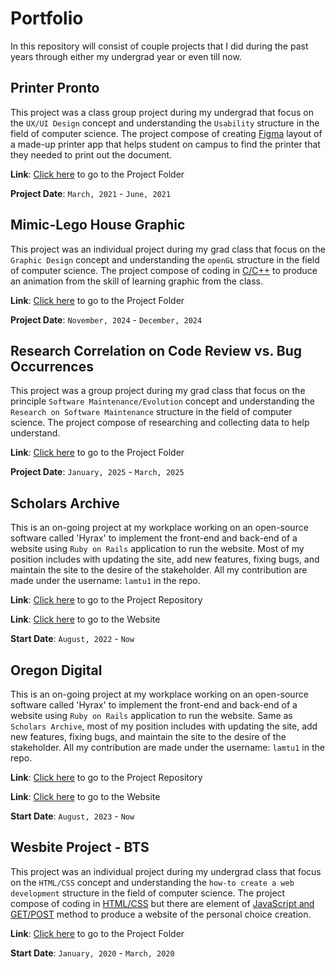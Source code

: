 # Portfolio
In this repository will consist of couple projects that I did during the past years through either my undergrad year or even till now.

## Printer Pronto
This project was a class group project during my undergrad that focus on the `UX/UI Design` concept and understanding the `Usability` structure in the field of computer science. The project compose of creating <ins>Figma</ins> layout of a made-up printer app that helps student on campus to find the printer that they needed to print out the document.

**Link**: [Click here](https://github.com/tulam45/Portfolio/tree/main/Printer%20Pronto) to go to the Project Folder

**Project Date**: `March, 2021` - `June, 2021`


## Mimic-Lego House Graphic
This project was an individual project during my grad class that focus on the `Graphic Design` concept and understanding the `openGL` structure in the field of computer science. The project compose of coding in <ins>C/C++</ins> to produce an animation from the skill of learning graphic from the class.

**Link**: [Click here](https://github.com/tulam45/Portfolio/tree/main/Mimic-Lego%20House%20Graphic) to go to the Project Folder

**Project Date**: `November, 2024` - `December, 2024`


## Research Correlation on Code Review vs. Bug Occurrences
This project was a group project during my grad class that focus on the  principle `Software Maintenance/Evolution` concept and understanding the `Research on Software Maintenance` structure in the field of computer science. The project compose of researching and collecting data to help understand.

**Link**: [Click here](https://github.com/tulam45/Portfolio/tree/main/Code%20Review%20vs.%20Bug%20Occurrences) to go to the Project Folder

**Project Date**: `January, 2025` - `March, 2025`


## Scholars Archive
This is an on-going project at my workplace working on an open-source software called 'Hyrax' to implement the front-end and back-end of a website using `Ruby on Rails` application to run the website. Most of my position includes with updating the site, add new features, fixing bugs, and maintain the site to the desire of the stakeholder. All my contribution are made under the username: `lamtu1` in the repo.

**Link**: [Click here](https://github.com/osulp/Scholars-Archive) to go to the Project Repository

**Link**: [Click here](https://ir.library.oregonstate.edu/) to go to the Website

**Start Date**: `August, 2022` - `Now`


## Oregon Digital
This is an on-going project at my workplace working on an open-source software called 'Hyrax' to implement the front-end and back-end of a website using `Ruby on Rails` application to run the website. Same as `Scholars Archive`, most of my position includes with updating the site, add new features, fixing bugs, and maintain the site to the desire of the stakeholder. All my contribution are made under the username: `lamtu1` in the repo.

**Link**: [Click here](https://github.com/OregonDigital/OD2) to go to the Project Repository

**Link**: [Click here](https://oregondigital.org/) to go to the Website

**Start Date**: `August, 2023` - `Now`


## Wesbite Project - BTS
This project was an individual project during my undergrad class that focus on the `HTML/CSS` concept and understanding the `how-to create a web development` structure in the field of computer science. The project compose of coding in <ins>HTML/CSS</ins> but there are element of <ins>JavaScript and GET/POST</ins> method to produce a website of the personal choice creation.

**Link**: [Click here](https://github.com/tulam45/Portfolio/tree/main/Website%20Project) to go to the Project Folder

**Start Date**: `January, 2020` - `March, 2020`

